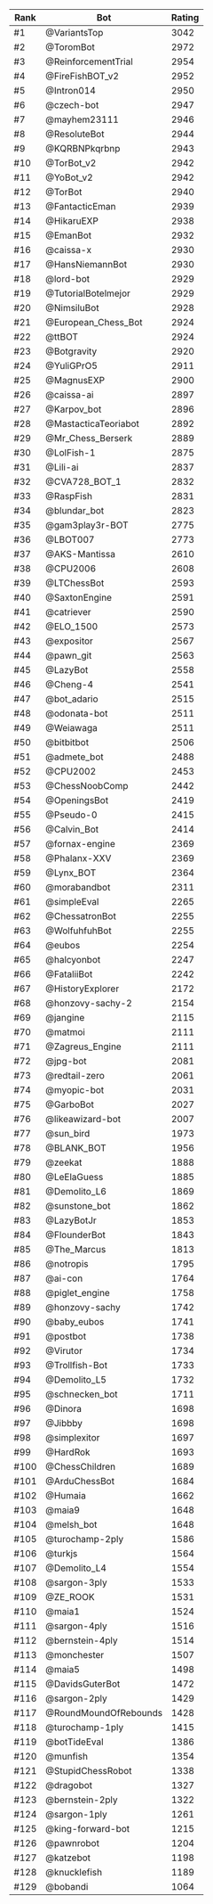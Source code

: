 Rank|Bot|Rating
---|---|---
#1|@VariantsTop|3042
#2|@ToromBot|2972
#3|@ReinforcementTrial|2954
#4|@FireFishBOT_v2|2952
#5|@Intron014|2950
#6|@czech-bot|2947
#7|@mayhem23111|2946
#8|@ResoluteBot|2944
#9|@KQRBNPkqrbnp|2943
#10|@TorBot_v2|2942
#11|@YoBot_v2|2942
#12|@TorBot|2940
#13|@FantacticEman|2939
#14|@HikaruEXP|2938
#15|@EmanBot|2932
#16|@caissa-x|2930
#17|@HansNiemannBot|2930
#18|@lord-bot|2929
#19|@TutorialBotelmejor|2929
#20|@NimsiluBot|2928
#21|@European_Chess_Bot|2924
#22|@ttBOT|2924
#23|@Botgravity|2920
#24|@YuliGPrO5|2911
#25|@MagnusEXP|2900
#26|@caissa-ai|2897
#27|@Karpov_bot|2896
#28|@MastacticaTeoriabot|2892
#29|@Mr_Chess_Berserk|2889
#30|@LolFish-1|2875
#31|@Lili-ai|2837
#32|@CVA728_BOT_1|2832
#33|@RaspFish|2831
#34|@blundar_bot|2823
#35|@gam3play3r-BOT|2775
#36|@LBOT007|2773
#37|@AKS-Mantissa|2610
#38|@CPU2006|2608
#39|@LTChessBot|2593
#40|@SaxtonEngine|2591
#41|@catriever|2590
#42|@ELO_1500|2573
#43|@expositor|2567
#44|@pawn_git|2563
#45|@LazyBot|2558
#46|@Cheng-4|2541
#47|@bot_adario|2515
#48|@odonata-bot|2511
#49|@Weiawaga|2511
#50|@bitbitbot|2506
#51|@admete_bot|2488
#52|@CPU2002|2453
#53|@ChessNoobComp|2442
#54|@OpeningsBot|2419
#55|@Pseudo-0|2415
#56|@Calvin_Bot|2414
#57|@fornax-engine|2369
#58|@Phalanx-XXV|2369
#59|@Lynx_BOT|2364
#60|@morabandbot|2311
#61|@simpleEval|2265
#62|@ChessatronBot|2255
#63|@WolfuhfuhBot|2255
#64|@eubos|2254
#65|@halcyonbot|2247
#66|@FataliiBot|2242
#67|@HistoryExplorer|2172
#68|@honzovy-sachy-2|2154
#69|@jangine|2115
#70|@matmoi|2111
#71|@Zagreus_Engine|2111
#72|@jpg-bot|2081
#73|@redtail-zero|2061
#74|@myopic-bot|2031
#75|@GarboBot|2027
#76|@likeawizard-bot|2007
#77|@sun_bird|1973
#78|@BLANK_BOT|1956
#79|@zeekat|1888
#80|@LeElaGuess|1885
#81|@Demolito_L6|1869
#82|@sunstone_bot|1862
#83|@LazyBotJr|1853
#84|@FlounderBot|1843
#85|@The_Marcus|1813
#86|@notropis|1795
#87|@ai-con|1764
#88|@piglet_engine|1758
#89|@honzovy-sachy|1742
#90|@baby_eubos|1741
#91|@postbot|1738
#92|@Virutor|1734
#93|@Trollfish-Bot|1733
#94|@Demolito_L5|1732
#95|@schnecken_bot|1711
#96|@Dinora|1698
#97|@Jibbby|1698
#98|@simplexitor|1697
#99|@HardRok|1693
#100|@ChessChildren|1689
#101|@ArduChessBot|1684
#102|@Humaia|1662
#103|@maia9|1648
#104|@melsh_bot|1648
#105|@turochamp-2ply|1586
#106|@turkjs|1564
#107|@Demolito_L4|1554
#108|@sargon-3ply|1533
#109|@ZE_ROOK|1531
#110|@maia1|1524
#111|@sargon-4ply|1516
#112|@bernstein-4ply|1514
#113|@monchester|1507
#114|@maia5|1498
#115|@DavidsGuterBot|1472
#116|@sargon-2ply|1429
#117|@RoundMoundOfRebounds|1428
#118|@turochamp-1ply|1415
#119|@botTideEval|1386
#120|@munfish|1354
#121|@StupidChessRobot|1338
#122|@dragobot|1327
#123|@bernstein-2ply|1322
#124|@sargon-1ply|1261
#125|@king-forward-bot|1215
#126|@pawnrobot|1204
#127|@katzebot|1198
#128|@knucklefish|1189
#129|@bobandi|1064
